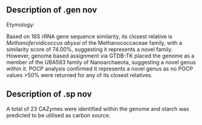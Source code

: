 ## Description of .gen nov
<!-- 
Genome completeness is ;74.77
Genome contamination is ;2.18
 -->

Etymology:

Based on 16S rRNA gene sequence similarity,
its closest relative is *Methanofervidicoccus abyssi*
of the Methanococcaceae family, with a similarity score of 74.00%,
suggesting it represents a novel family.
However, genome based assignment via GTDB-TK placed the genome as 
a member of the UBA583 family of 
Nanoarchaeota, suggesting a novel genus within it. 
POCP analysis confirmed it represents a novel genus as no POCP values >50% were returned for any of its closest relatives. 

## Description of .sp nov

A total of 23 CAZymes were identified within the genome and 
starch was predicted to be utilised as carbon source. 
